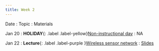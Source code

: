 ```yaml
---
title: Week 2
---
```


Date
: Topic
  : Materials

Jan 20
: **HOLIDAY**{: .label .label-yellow}[Non-instructional day](#)
  : NA

Jan 22
: **Lecture**{: .label .label-purple }[Wireless sensor network](#)
  : [Slides](https://docs.google.com/presentation/d/1nFjM_2fwuloz63Q7FvNZmZm8Q6K2MRBr-fjRYk57EkE/edit?usp=sharing)


